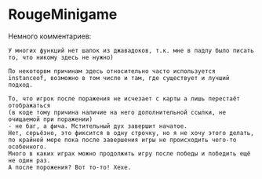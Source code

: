 # RougeMinigame




Немного комментариев:

    У многих функций нет шапок из джавадоков, т.к. мне в падлу было писать то, что никому здесь не нужно)
    
    По некоторвм причинам здесь относительно часто используется instanceof, возможно в том числе и там, где существует и лучший подход.

    То, что игрок после поражения не исчезает с карты а лишь перестаёт отображаться
    (в коде тому причина наличие на него дополнительной ссылки, не очищаемой при поражении)
    - не баг, а фича. Мстительный дух завершит начатое.
    Нет, серьёзно, это фиксится в одну строчку, но я не хочу этого делать,
    по крайней мере пока после завершения игры не происходить чего-то особенного.
    Много в каких играх можно продолжить игру после победы и победить ещё не один раз.
    А после порожения? Вот то-то! Хехе.
